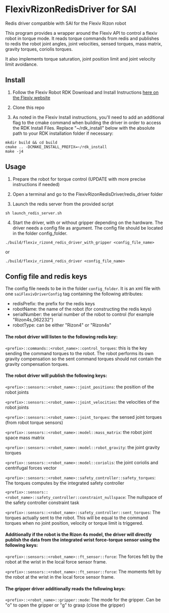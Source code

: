 # FlexivRizonRedisDriver for SAI
Redis driver compatible with SAI for the Flexiv Rizon robot

This program provides a wrapper around the Flexiv API to control a flexiv robot in torque mode. It reads torque commands from redis and publishes to redis the robot joint angles, joint velocities, sensed torques, mass matrix, gravity torques, coriolis torques.

It also implements torque saturation, joint position limit and joint velocity limit avoidance.

## Install

1. Follow the Flexiv Robot RDK Download and Install Instructions [here on the Flexiv website](https://www.flexiv.com/software/rdk/manual/index.html)

2. Clone this repo

3. As noted in the Flexiv Install instructions, you'll need to add an additional flag to the cmake command when building the driver in order to access the RDK Install Files. Replace "~/rdk_install" below with the absolute path to your RDK installation folder if necessary: 
```
mkdir build && cd build
cmake .. -DCMAKE_INSTALL_PREFIX=~/rdk_install
make -j4
```

## Usage

1. Prepare the robot for torque control (UPDATE with more precise instructions if needed)

2. Open a terminal and go to the FlexivRizonRedisDriver/redis_driver folder

3. Launch the redis server from the provided script
```
sh launch_redis_server.sh
```

4. Start the driver, with or without gripper depending on the hardware. The driver needs a config file as argument. The config file should be located in the folder config_folder.
```
./build/flexiv_rizon4_redis_driver_with_gripper <config_file_name>
```
or
```
./build/flexiv_rizon4_redis_driver <config_file_name>
```

## Config file and redis keys

The config file needs to be in the folder `config_folder`. It is an xml file with one `saiFlexivDriverConfig` tag containing the following attributes:

<saiFlexivDriverConfig robotName="4s-Oberon" serialNumber="Rizon4s_062232" robotType="Rizon4s" redisPrefix="sai"/>

- redisPrefix: the prefix for the redis keys
- robotName: the name of the robot (for constructing the redis keys)
- serialNumber: the serial number of the robot to control (for example "Rizon4s_062232")
- robotType: can be either "Rizon4" or "Rizon4s"

#### The robot driver will listen to the following redis key:

`<prefix>::commands::<robot_name>::control_torques`: this is the key sending the command torques to the robot. The robot performs its own gravity compensation so the sent command torques should not contain the gravity compensation torques.

#### The robot driver will publish the following keys:

`<prefix>::sensors::<robot_name>::joint_positions`: the position of the robot joints

`<prefix>::sensors::<robot_name>::joint_velocities`: the velocities of the robot joints

`<prefix>::sensors::<robot_name>::joint_torques`: the sensed joint torques (from robot torque sensors)

`<prefix>::sensors::<robot_name>::model::mass_matrix`: the robot joint space mass matrix

`<prefix>::sensors::<robot_name>::model::robot_gravity`: the joint gravity torques

`<prefix>::sensors::<robot_name>::model::coriolis`: the joint coriolis and centrifugal forces vector

`<prefix>::sensors::<robot_name>::safety_controller::safety_torques`: The torques computes by the integrated safety controller

`<prefix>::sensors::<robot_name>::safety_controller::constraint_nullspace`: The nullspace of the safety controller constraint task

`<prefix>::sensors::<robot_name>::safety_controller::sent_torques`: The torques actually sent to the robot. This will be equal to the command torques when no joint position, velocity or torque limit is triggered.

#### Additionally if the robot is the Rizon 4s model, the driver will directly publish the data from the integrated wrist force-torque sensor using the following keys:

`<prefix>::sensors::<robot_name>::ft_sensor::force`: The forces felt by the robot at the wrist in the local force sensor frame.

`<prefix>::sensors::<robot_name>::ft_sensor::force`: The moments felt by the robot at the wrist in the local force sensor frame.

#### The gripper driver additionally reads the following keys:

`<prefix>::<robot_name>::gripper::mode`: The mode for the gripper. Can be "o" to open the gripper or "g" to grasp (close the gripper)
